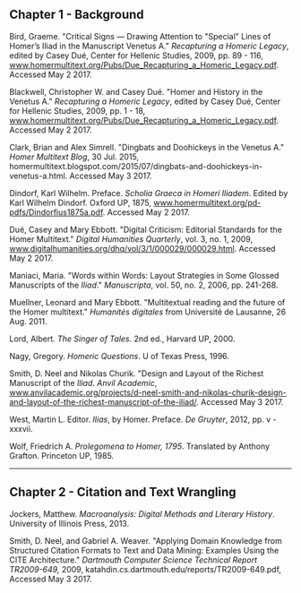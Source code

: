 ## Chapter 1 - Background

Bird, Graeme. "Critical Signs — Drawing Attention to "Special" Lines of Homer’s Iliad in the Manuscript Venetus A." *Recapturing a Homeric Legacy*, edited by Casey Dué, Center for Hellenic Studies, 2009, pp. 89 - 116,
www.homermultitext.org/Pubs/Due_Recapturing_a_Homeric_Legacy.pdf. Accessed May 2 2017.

Blackwell, Christopher W. and Casey Dué. "Homer and History in the Venetus A." *Recapturing a Homeric Legacy*, edited by Casey Dué, Center for Hellenic Studies, 2009, pp. 1 - 18, www.homermultitext.org/Pubs/Due_Recapturing_a_Homeric_Legacy.pdf. Accessed May 2 2017.

Clark, Brian and Alex Simrell. "Dingbats and Doohickeys in the Venetus A." *Homer Multitext Blog*, 30 Jul. 2015, homermultitext.blogspot.com/2015/07/dingbats-and-doohickeys-in-venetus-a.html. Accessed May 3 2017.

Dindorf, Karl Wilhelm. Preface. *Scholia Graeca in Homeri Iliadem*. Edited by Karl Wilhelm Dindorf. Oxford UP, 1875, www.homermultitext.org/pd-pdfs/Dindorfius1875a.pdf. Accessed May 2 2017.

Dué, Casey and Mary Ebbott. "Digital Criticism: Editorial Standards for the Homer Multitext." *Digital Humanities Quarterly*, vol. 3, no. 1, 2009, www.digitalhumanities.org/dhq/vol/3/1/000029/000029.html. Accessed May 2 2017.

Maniaci, Maria. "Words within Words: Layout Strategies in Some Glossed Manuscripts of the *Iliad*." *Manuscripta*, vol. 50, no. 2, 2006, pp. 241-268.

Muellner, Leonard and Mary Ebbott. "Multitextual reading and the future of the Homer multitext." *Humanités digitales* from Université de Lausanne, 26 Aug. 2011.

Lord, Albert. *The Singer of Tales*. 2nd ed., Harvard UP, 2000. 

Nagy, Gregory. *Homeric Questions*. U of Texas Press, 1996.

Smith, D. Neel and Nikolas Churik. "Design and Layout of the Richest Manuscript of the *Iliad*. *Anvil Academic*, www.anvilacademic.org/projects/d-neel-smith-and-nikolas-churik-design-and-layout-of-the-richest-manuscript-of-the-iliad/. Accessed May 3 2017.

West, Martin L. Editor. *Ilias*, by Homer. Preface. *De Gruyter*, 2012, pp. v - xxxvii.

Wolf, Friedrich A. *Prolegomena to Homer, 1795*. Translated by Anthony Grafton. Princeton UP, 1985.

---

## Chapter 2 - Citation and Text Wrangling

Jockers, Matthew. *Macroanalysis: Digital Methods and Literary History*. University of Illinois Press, 2013.

Smith, D. Neel, and Gabriel A. Weaver. "Applying Domain Knowledge from Structured Citation Formats to Text and Data Mining: Examples Using the CITE Architecture." *Dartmouth Computer Science Technical Report TR2009-649,* 2009, katahdin.cs.dartmouth.edu/reports/TR2009-649.pdf, Accessed May 3 2017.
